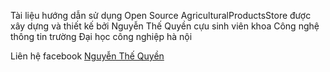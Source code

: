 Tài liệu hướng dẫn sử dụng Open Source AgriculturalProductsStore được xây dựng và thiết kế bởi Nguyễn Thế Quyền cựu sinh viên khoa Công nghệ thông tin trường Đại học công nghiệp hà nội

Liên hệ facebook [Nguyễn Thế Quyền](https://www.facebook.com/nguyenthequyen.28071996)
